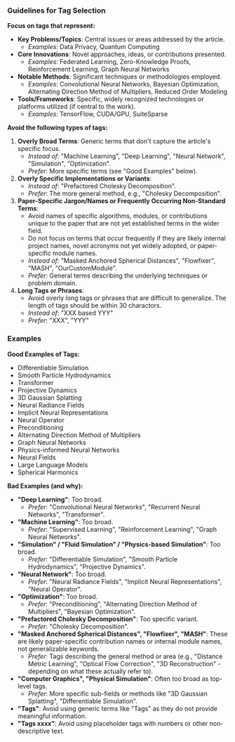 ### Guidelines for Tag Selection

**Focus on tags that represent:**

*   **Key Problems/Topics**: Central issues or areas addressed by the article.
    *   *Examples*: Data Privacy, Quantum Computing
*   **Core Innovations**: Novel approaches, ideas, or contributions presented.
    *   *Examples*: Federated Learning, Zero-Knowledge Proofs, Reinforcement Learning, Graph Neural Networks
*   **Notable Methods**: Significant techniques or methodologies employed.
    *   *Examples*: Convolutional Neural Networks, Bayesian Optimization, Alternating Direction Method of Multipliers, Reduced Order Modeling
*   **Tools/Frameworks**: Specific, widely recognized technologies or platforms utilized (if central to the work).
    *   *Examples*: TensorFlow, CUDA/GPU, SuiteSparse

**Avoid the following types of tags:**

1.  **Overly Broad Terms**: Generic terms that don't capture the article's specific focus.
    *   *Instead of*: "Machine Learning", "Deep Learning", "Neural Network", "Simulation", "Optimization".
    *   *Prefer*: More specific terms (see "Good Examples" below).
2.  **Overly Specific Implementations or Variants**:
    *   *Instead of*: "Prefactored Cholesky Decomposition".
    *   *Prefer*: The more general method, e.g., "Cholesky Decomposition".
3.  **Paper-Specific Jargon/Names or Frequently Occurring Non-Standard Terms**:
    *   Avoid names of specific algorithms, modules, or contributions unique to the paper that are not yet established terms in the wider field.
    *   Do not focus on terms that occur frequently if they are likely internal project names, novel acronyms not yet widely adopted, or paper-specific module names.
    *   *Instead of*: "Masked Anchored Spherical Distances", "Flowfixer", "MASH", "OurCustomModule".
    *   *Prefer*: General terms describing the underlying techniques or problem domain.
4.  **Long Tags or Phrases**:
    *   Avoid overly long tags or phrases that are difficult to generalize. The length of tags should be within 30 charactors.
    *   *Instead of*: "XXX based YYY"
    *   *Prefer*: "XXX", "YYY"

### Examples

**Good Examples of Tags:**

*   Differentiable Simulation
*   Smooth Particle Hydrodynamics
*   Transformer
*   Projective Dynamics
*   3D Gaussian Splatting
*   Neural Radiance Fields
*   Implicit Neural Representations
*   Neural Operator
*   Preconditioning
*   Alternating Direction Method of Multipliers
*   Graph Neural Networks
*   Physics-informed Neural Networks
*   Neural Fields
*   Large Language Models
*   Spherical Harmonics

**Bad Examples (and why):**

*   **"Deep Learning"**: Too broad.
    *   *Prefer*: "Convolutional Neural Networks", "Recurrent Neural Networks", "Transformer".
*   **"Machine Learning"**: Too broad.
    *   *Prefer*: "Supervised Learning", "Reinforcement Learning", "Graph Neural Networks".
*   **"Simulation" / "Fluid Simulation" / "Physics-based Simulation"**: Too broad.
    *   *Prefer*: "Differentiable Simulation", "Smooth Particle Hydrodynamics", "Projective Dynamics".
*   **"Neural Network"**: Too broad.
    *   *Prefer*: "Neural Radiance Fields", "Implicit Neural Representations", "Neural Operator".
*   **"Optimization"**: Too broad.
    *   *Prefer*: "Preconditioning", "Alternating Direction Method of Multipliers", "Bayesian Optimization".
*   **"Prefactored Cholesky Decomposition"**: Too specific variant.
    *   *Prefer*: "Cholesky Decomposition".
*   **"Masked Anchored Spherical Distances", "Flowfixer", "MASH"**: These are likely paper-specific contribution names or internal module names, not generalizable keywords.
    *   *Prefer*: Tags describing the general method or area (e.g., "Distance Metric Learning", "Optical Flow Correction", "3D Reconstruction" - depending on what these actually refer to).
*   **"Computer Graphics", "Physical Simulation"**: Often too broad as top-level tags.
    *   *Prefer*: More specific sub-fields or methods like "3D Gaussian Splatting", "Differentiable Simulation".
*   **"Tags"**: Avoid using generic terms like "Tags" as they do not provide meaningful information.
*   **"Tags xxxx"**: Avoid using placeholder tags with numbers or other non-descriptive text.
